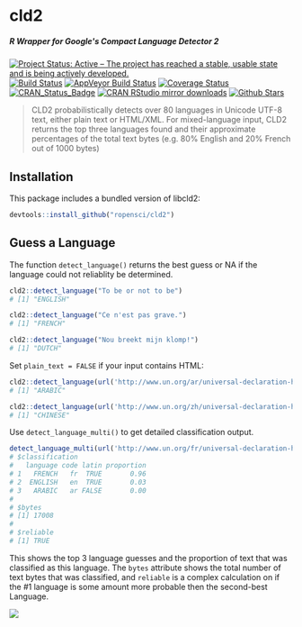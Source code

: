 # cld2

##### *R Wrapper for Google's Compact Language Detector 2*

[![Project Status: Active – The project has reached a stable, usable state and is being actively developed.](http://www.repostatus.org/badges/latest/active.svg)](http://www.repostatus.org/#active)
[![Build Status](https://travis-ci.org/ropensci/cld2.svg?branch=master)](https://travis-ci.org/ropensci/cld2)
[![AppVeyor Build Status](https://ci.appveyor.com/api/projects/status/github/ropensci/cld2?branch=master&svg=true)](https://ci.appveyor.com/project/jeroen/cld2)
[![Coverage Status](https://codecov.io/github/ropensci/cld2/coverage.svg?branch=master)](https://codecov.io/github/ropensci/cld2?branch=master)
[![CRAN_Status_Badge](http://www.r-pkg.org/badges/version/cld2)](https://cran.r-project.org/package=cld2)
[![CRAN RStudio mirror downloads](http://cranlogs.r-pkg.org/badges/cld2)](https://cran.r-project.org/package=cld2)
[![Github Stars](https://img.shields.io/github/stars/ropensci/cld2.svg?style=social&label=Github)](https://github.com/ropensci/cld2)

> CLD2 probabilistically detects over 80 languages in Unicode UTF-8 text, either 
  plain text or HTML/XML. For mixed-language input, CLD2 returns the top three languages found
  and their approximate percentages of the total text bytes (e.g. 80% English and 20% French 
  out of 1000 bytes)

## Installation

This package includes a bundled version of libcld2:

```r
devtools::install_github("ropensci/cld2")
```

## Guess a Language

The function `detect_language()` returns the best guess or NA if the language could not reliablity be determined. 

```r
cld2::detect_language("To be or not to be")
# [1] "ENGLISH"

cld2::detect_language("Ce n'est pas grave.")
# [1] "FRENCH"

cld2::detect_language("Nou breekt mijn klomp!")
# [1] "DUTCH"
```

Set `plain_text = FALSE` if your input contains HTML:

```r
cld2::detect_language(url('http://www.un.org/ar/universal-declaration-human-rights/'), plain_text = FALSE)
# [1] "ARABIC"

cld2::detect_language(url('http://www.un.org/zh/universal-declaration-human-rights/'), plain_text = FALSE)
# [1] "CHINESE"
```

Use `detect_language_multi()` to get detailed classification output.

```r
detect_language_multi(url('http://www.un.org/fr/universal-declaration-human-rights/'), plain_text = FALSE)
# $classification
#   language code latin proportion
# 1   FRENCH   fr  TRUE       0.96
# 2  ENGLISH   en  TRUE       0.03
# 3   ARABIC   ar FALSE       0.00
# 
# $bytes
# [1] 17008
# 
# $reliable
# [1] TRUE
```
This shows the top 3 language guesses and the proportion of text that was classified as this language.
The `bytes` attribute shows the total number of text bytes that was classified, and `reliable` is a 
complex calculation on if the #1 language is some amount more probable then the second-best Language.
 
[![](http://ropensci.org/public_images/github_footer.png)](http://ropensci.org)
